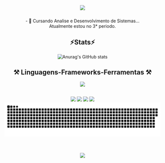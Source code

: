 <h1 align="center">
<img src="https://readme-typing-svg.herokuapp.com/?font=Righteous&size=35&center=true&vCenter=true&width=500&height=70&duration=4000&lines=olá!+👋;+me+chamo+Arthur!;" />
</h1>

<div align="center" >
 - 🔭 Cursando Analise e Desenvolvimento de Sistemas...
  <br>
  Atualmente estou no 3* periodo.
  
</div>

   <h2 align="center" >⚡Stats⚡</h2>
   
<div align="center" >
  
![Anurag's GitHub stats](https://github-readme-stats.vercel.app/api?username=Arthur-dv&show_icons=true&theme=dark)

</div>
<h2 align="center" >⚒️ Linguagens-Frameworks-Ferramentas ⚒️</h2>
<div align="center" >
  <img src="https://skillicons.dev/icons?i=html,js,css,py,vscode,github,git," />
</div>

 ##
 
<div align="center" > 
  <a href="https://www.instagram.com/arthur_viiana/" target="_blank"><img src="https://img.shields.io/badge/-Instagram-%23E4405F?style=for-the-badge&logo=instagram&logoColor=white" target="_blank"></a>
 <a href="https://discord.gg/wagxzStdcRhttps://discord.com/channels/1045021064918487091/1045021064918487094)" target="_blank"><img src="https://img.shields.io/badge/Discord-7289DA?style=for-the-badge&logo=discord&logoColor=white" target="_blank"></a> 
  <a href = "mailto:arthurvianna11@outlook.com"><img src="https://img.shields.io/badge/-Gmail-%23333?style=for-the-badge&logo=gmail&logoColor=white" target="_blank"></a>
  <a href="https://www.linkedin.com/in/arthur-viana-81a690279/" target="_blank"><img src="https://img.shields.io/badge/-LinkedIn-%230077B5?style=for-the-badge&logo=linkedin&logoColor=white" target="_blank"></a>
 <div> 
 <picture>
  <source media="(prefers-color-scheme: dark)" srcset="https://raw.githubusercontent.com/arthurviana84/arthurviana84/output/github-contribution-grid-snake-dark.svg">
  <source media="(prefers-color-scheme: light)" srcset="https://raw.githubusercontent.com/arthurviana84/arthurviana84/output/github-contribution-grid-snake.svg">
  <img alt="github contribution grid snake animation" src="https://raw.githubusercontent.com/arthurviana84/arthurviana84/output/github-contribution-grid-snake.svg">
</picture>
 </div>
</div>
<h1 align="center">
<img src="https://readme-typing-svg.herokuapp.com/?font=Righteous&size=35&center=true&vCenter=true&width=500&height=70&duration=4000&lines=obrigado+pela+atenção!;" />
</h1>
